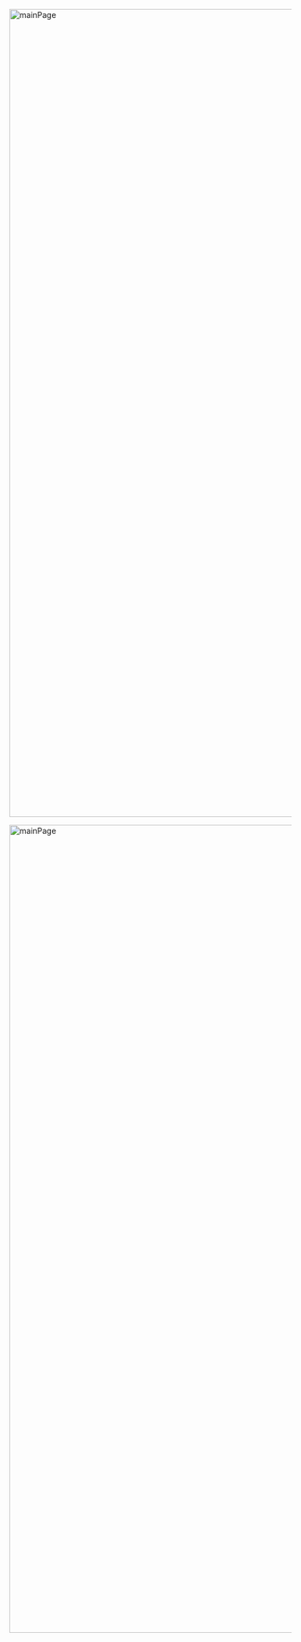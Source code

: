 </p>
<img width="1440" alt="mainPage" src="./readme-assent/1e.PNG">
<p>

</p>
<img width="1440" alt="mainPage" src="./readme-assent/2t.PNG">
<p>
